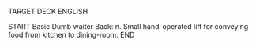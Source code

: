TARGET DECK
ENGLISH

START
Basic
Dumb waiter
Back: n. Small hand-operated lift for conveying food from kitchen to dining-room.
END
